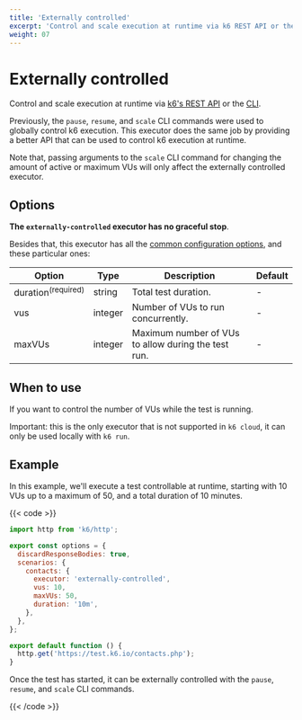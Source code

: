 ```yaml
---
title: 'Externally controlled'
excerpt: 'Control and scale execution at runtime via k6 REST API or the CLI.'
weight: 07
---
```


# Externally controlled

Control and scale execution at runtime via [k6's REST API](https://grafana.com/docs/k6/<K6_VERSION>/misc/k6-rest-api) or
the [CLI](https://k6.io/blog/how-to-control-a-live-k6-test).

Previously, the `pause`, `resume`, and `scale` CLI commands were used to globally control
k6 execution. This executor does the same job by providing a better API that can be used to
control k6 execution at runtime.

Note that, passing arguments to the `scale` CLI command for changing the amount of active or
maximum VUs will only affect the externally controlled executor.

## Options

**The `externally-controlled` executor has no graceful stop**.

Besides that, this executor has all the [common configuration options](https://grafana.com/docs/k6/<K6_VERSION>/using-k6/scenarios#options),
and these particular ones:

| Option                        | Type    | Description                                         | Default |
| ----------------------------- | ------- | --------------------------------------------------- | ------- |
| duration<sup>(required)</sup> | string  | Total test duration.                                | -       |
| vus                           | integer | Number of VUs to run concurrently.                  | -       |
| maxVUs                        | integer | Maximum number of VUs to allow during the test run. | -       |

## When to use

If you want to control the number of VUs while the test is running.

Important: this is the only executor that is not supported in `k6 cloud`, it can only be used
locally with `k6 run`.

## Example

In this example, we'll execute a test controllable at runtime, starting with 10 VUs up to
a maximum of 50, and a total duration of 10 minutes.

{{< code >}}

```javascript
import http from 'k6/http';

export const options = {
  discardResponseBodies: true,
  scenarios: {
    contacts: {
      executor: 'externally-controlled',
      vus: 10,
      maxVUs: 50,
      duration: '10m',
    },
  },
};

export default function () {
  http.get('https://test.k6.io/contacts.php');
}
```

Once the test has started, it can be externally controlled with the `pause`, `resume`, and `scale` CLI commands.

{{< /code >}}

